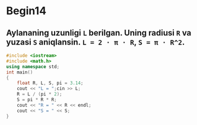 # Begin14
## Aylananing uzunligi `L` berilgan. Uning radiusi `R` va yuzasi `S` aniqlansin. `L = 2 · π · R`, `S = π · R^2`.
```cpp
#include <iostream>
#include <math.h>
using namespace std;
int main()
{
    float R, L, S, pi = 3.14;
    cout << "L = ";cin >> L;
    R = L / (pi * 2);
    S = pi * R * R;
    cout << "R = " << R << endl;
    cout << "S = " << S;
}
```
